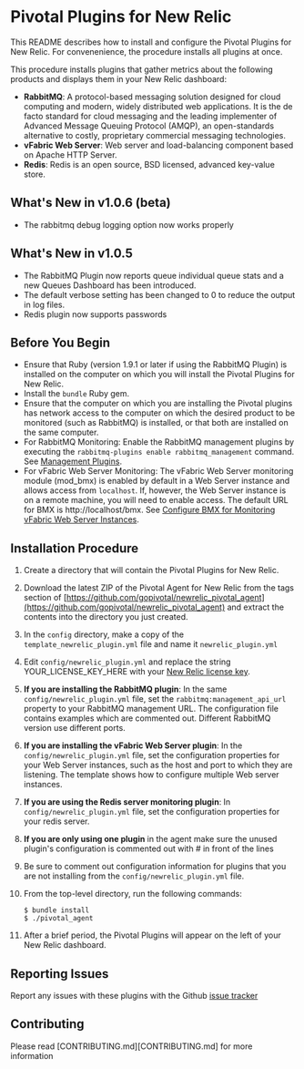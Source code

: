 # Pivotal Plugins for New Relic

This README describes how to install and configure the Pivotal Plugins for New Relic.  For convenenience, the procedure installs all plugins at once. 

This procedure installs plugins that gather metrics about the following products and displays them in your New Relic dashboard:

* **RabbitMQ**: A protocol-based messaging solution designed for cloud computing and modern, widely distributed web applications. It is the de facto standard for cloud messaging and the leading implementer of Advanced Message Queuing Protocol (AMQP), an open-standards alternative to costly, proprietary commercial messaging technologies.
* **vFabric Web Server**: Web server and load-balancing component based on Apache HTTP Server.
* **Redis**: Redis is an open source, BSD licensed, advanced key-value store.

## What's New in v1.0.6 (beta)

* The rabbitmq debug logging option now works properly

## What's New in v1.0.5

* The RabbitMQ Plugin now reports queue individual queue stats and a new Queues Dashboard has been introduced.
* The default verbose setting has been changed to 0 to reduce the output in log files.
* Redis plugin now supports passwords

## Before You Begin

* Ensure that Ruby (version 1.9.1 or later if using the RabbitMQ Plugin) is installed on the computer on which you will install the Pivotal Plugins for New Relic.  
* Install the `bundle` Ruby gem.
* Ensure that the computer on which you are installing the Pivotal plugins has network access to the computer on which the desired product to be monitored (such as RabbitMQ) is installed, or that both are installed on the same computer.
* For RabbitMQ Monitoring: Enable the RabbitMQ management plugins by executing the `rabbitmq-plugins enable rabbitmq_management` command.  See [Management Plugins](http://www.rabbitmq.com/management.html).
* For vFabric Web Server Monitoring: The vFabric Web Server monitoring module (mod_bmx) is enabled by default in a Web Server instance and allows access from `localhost`. If, however, the Web Server instance is on a remote machine, you will need to enable access. The default URL for BMX is http://localhost/bmx.  See [Configure BMX for Monitoring vFabric Web Server Instances](http://pubs.vmware.com/vfabric53/topic/com.vmware.vfabric.web-server.5.3/web-server/config-mod-bmx.html).

## Installation Procedure

1. Create a directory that will contain the Pivotal Plugins for New Relic.

2. Download the latest ZIP of the Pivotal Agent for New Relic from the tags section of  [https://github.com/gopivotal/newrelic_pivotal_agent](https://github.com/gopivotal/newrelic_pivotal_agent) and extract the contents into the directory you just created.

3. In the `config` directory, make a copy of the `template_newrelic_plugin.yml` file and name it `newrelic_plugin.yml`

4. Edit `config/newrelic_plugin.yml` and replace the string YOUR_LICENSE_KEY_HERE with your [New Relic license key](https://newrelic.com/docs/subscriptions/license-key).   

5. **If you are installing the RabbitMQ plugin**: In the same `config/newrelic_plugin.yml` file, set the `rabbitmq:management_api_url` property to your RabbitMQ management URL.  The configuration file contains examples which are commented out. Different RabbitMQ version use different ports. 

6. **If you are installing the vFabric Web Server plugin**: In the `config/newrelic_plugin.yml` file, set the configuration properties for your Web Server instances, such as the host and port to which they are listening. The template shows how to configure multiple Web server instances.

7. **If you are using the Redis server monitoring plugin**: In `config/newrelic_plugin.yml` file, set the configuration properties for your redis server.

8. **If you are only using one plugin** in the agent make sure the unused plugin's configuration is commented out with # in front of the lines

9. Be sure to comment out configuration information for plugins that you are not installing from the `config/newrelic_plugin.yml` file.

10. From the top-level directory, run the following commands: 

        $ bundle install
        $ ./pivotal_agent

11. After a brief period, the Pivotal Plugins will appear on the left of your New Relic dashboard.

## Reporting Issues

Report any issues with these plugins with the Github [issue tracker](https://github.com/gopivotal/newrelic_pivotal_agent/issues)

## Contributing

Please read [CONTRIBUTING.md][CONTRIBUTING.md] for more information
